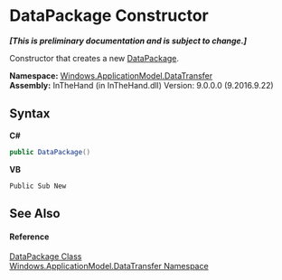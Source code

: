 # DataPackage Constructor 
 _**\[This is preliminary documentation and is subject to change.\]**_

Constructor that creates a new <a href="T_Windows_ApplicationModel_DataTransfer_DataPackage">DataPackage</a>.

**Namespace:**&nbsp;<a href="N_Windows_ApplicationModel_DataTransfer">Windows.ApplicationModel.DataTransfer</a><br />**Assembly:**&nbsp;InTheHand (in InTheHand.dll) Version: 9.0.0.0 (9.2016.9.22)

## Syntax

**C#**<br />
``` C#
public DataPackage()
```

**VB**<br />
``` VB
Public Sub New
```


## See Also


#### Reference
<a href="T_Windows_ApplicationModel_DataTransfer_DataPackage">DataPackage Class</a><br /><a href="N_Windows_ApplicationModel_DataTransfer">Windows.ApplicationModel.DataTransfer Namespace</a><br />